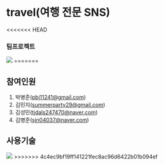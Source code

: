 # travel(여행 전문 SNS)
<<<<<<< HEAD
### 팀프로젝트

<img src="https://img.shields.io/badge/Firebase-FFCA28?style=flat-square&logo=firebase&logoColor=white"/>
=======

## 참여인원
1. 박병준(pbj11241@gmail.com)
2. 김민지(summerparty29@gmail.com)
3. 김성민(tjdals247470@naver.com)
4. 김병준(sjn04037@naver.com)

## 사용기술
<img src="https://img.shields.io/badge/Firebase-FFCA28?style=flat-square&logo=firebase&logoColor=white"/>
>>>>>>> 4c4ec9bf19ff141221fec8ac96d6422b01b094ef
